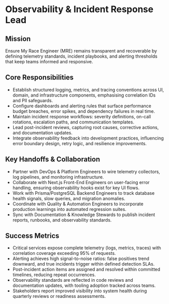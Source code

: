 # Observability & Incident Response Lead

## Mission
Ensure My Race Engineer (MRE) remains transparent and recoverable by defining telemetry standards, incident playbooks, and alerting thresholds that keep teams informed and responsive.

## Core Responsibilities
- Establish structured logging, metrics, and tracing conventions across UI, domain, and infrastructure components, emphasising correlation IDs and PII safeguards.
- Configure dashboards and alerting rules that surface performance budget breaches, error spikes, and dependency failures in real time.
- Maintain incident response workflows: severity definitions, on-call rotations, escalation paths, and communication templates.
- Lead post-incident reviews, capturing root causes, corrective actions, and documentation updates.
- Integrate observability feedback into development practices, influencing error boundary design, retry logic, and resilience improvements.

## Key Handoffs & Collaboration
- Partner with DevOps & Platform Engineers to wire telemetry collectors, log pipelines, and monitoring infrastructure.
- Collaborate with Next.js Front-End Engineers on user-facing error handling, ensuring observability hooks exist for key UI flows.
- Work with Prisma/PostgreSQL Backend Engineers to track database health signals, slow queries, and migration anomalies.
- Coordinate with Quality & Automation Engineers to incorporate production learnings into automated regression suites.
- Sync with Documentation & Knowledge Stewards to publish incident reports, runbooks, and observability standards.

## Success Metrics
- Critical services expose complete telemetry (logs, metrics, traces) with correlation coverage exceeding 95% of requests.
- Alerting achieves high signal-to-noise ratios: false positives trend downward, and true incidents trigger within defined detection SLAs.
- Post-incident action items are assigned and resolved within committed timelines, reducing repeat occurrences.
- Observability standards are reflected in code reviews and documentation updates, with tooling adoption tracked across teams.
- Stakeholders report improved visibility into system health during quarterly reviews or readiness assessments.
